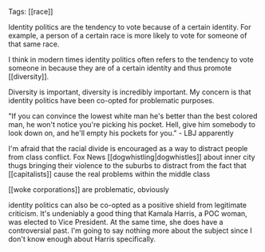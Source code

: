 Tags: [[race]]

Identity politics are the tendency to vote because of a certain identity. For example, a person of a certain race is more likely to vote for someone of that same race.

I think in modern times identity politics often refers to the tendency to vote someone in because they are of a certain identity and thus promote [[diversity]].

Diversity is important, diversity is incredibly important. My concern is that identity politics have been co-opted for problematic purposes. 

"If you can convince the lowest white man he's better than the best colored man, he won't notice you're picking his pocket. Hell, give him somebody to look down on, and he'll empty his pockets for you." - LBJ apparently

I'm afraid that the racial divide is encouraged as a way to distract people from class conflict. Fox News [[dogwhistling|dogwhistles]] about inner city thugs bringing their violence to the suburbs to distract from the fact that [[capitalists]] cause the real problems within the middle class

[[woke corporations]] are problematic, obviously

identity politics can also be co-opted as a positive shield from legitimate criticism. It's undeniably a good thing that Kamala Harris, a POC woman, was elected to Vice President. At the same time, she does have a controversial past. I'm going to say nothing more about the subject since I don't know enough about Harris specifically.
